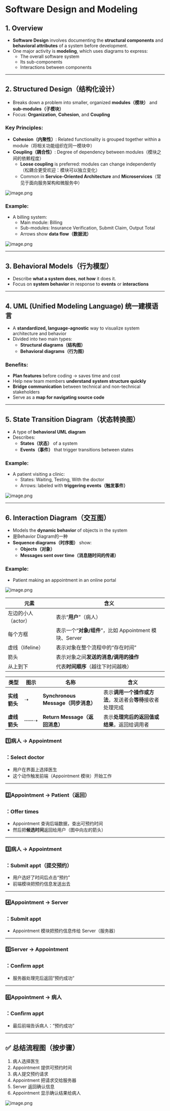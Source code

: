 # Software Design and Modeling

## **1. Overview**

- **Software Design** involves documenting the **structural components** and **behavioral attributes** of a system before development.
- One major activity is **modeling**, which uses diagrams to express:
    - The overall software system
    - Its sub-components
    - Interactions between components

---

## **2. Structured Design（结构化设计）**

- Breaks down a problem into smaller, organized **modules（模块）** and **sub-modules（子模块）**
- Focus: **Organization**, **Cohesion**, and **Coupling**

### **Key Principles:**

- **Cohesion（内聚性）**: Related functionality is grouped together within a module（将相关功能组织在同一模块中）
- **Coupling（耦合性）**: Degree of dependency between modules（模块之间的依赖程度）
    - **Loose coupling** is preferred: modules can change independently（松耦合更受欢迎：模块可以独立变化）
    - Common in **Service-Oriented Architecture** and **Microservices**（常见于面向服务架构和微服务中）

![image.png](gerry-cs-journal/industry-notes/Software%20Architecture/src/Software%20Design%20and%20Modeling/image.png)

### **Example:**

- A billing system:
    - Main module: Billing
    - Sub-modules: Insurance Verification, Submit Claim, Output Total
    - Arrows show **data flow（数据流）**

![image.png](gerry-cs-journal/industry-notes/Software%20Architecture/src/Software%20Design%20and%20Modeling/image%201.png)

---

## **3. Behavioral Models（行为模型）**

- Describe **what a system does**, **not how** it does it.
- Focus on **system behavior** in response to **events** or **interactions**

---

## **4. UML (Unified Modeling Language) 统一建模语言**

- A **standardized, language-agnostic** way to visualize system architecture and behavior
- Divided into two main types:
    - **Structural diagrams（结构图）**
    - **Behavioral diagrams（行为图）**

### **Benefits:**

- **Plan features** before coding → saves time and cost
- Help new team members **understand system structure quickly**
- **Bridge communication** between technical and non-technical stakeholders
- Serve as a **map for navigating source code**

---

## **5. State Transition Diagram（状态转换图）**

- A type of **behavioral UML diagram**
- Describes:
    - **States（状态）** of a system
    - **Events（事件）** that trigger transitions between states

### **Example:**

- A patient visiting a clinic:
    - States: Waiting, Testing, With the doctor
    - Arrows: labeled with **triggering events（触发事件）**

![image.png](gerry-cs-journal/industry-notes/Software%20Architecture/src/Software%20Design%20and%20Modeling/image%202.png)

---

## **6. Interaction Diagram（交互图）**

- Models the **dynamic behavior** of objects in the system
- 是Behavior Diagram的一种
- **Sequence diagrams（时序图）** show:
    - **Objects（对象）**
    - **Messages sent over time（消息随时间的传递）**

### **Example:**

- Patient making an appointment in an online portal

![image.png](gerry-cs-journal/industry-notes/Software%20Architecture/src/Software%20Design%20and%20Modeling/image%203.png)

| **元素** | **含义** |
| --- | --- |
| 左边的小人（actor） | 表示“**用户**”（病人） |
| 每个方框 | 表示一个“**对象/组件**”，比如 Appointment 模块、Server |
| 虚线（lifeline） | 表示对象在整个流程中的“存在时间” |
| 箭头 | 表示对象之间**发送的消息/调用的操作** |
| 从上到下 | 代表**时间顺序**（越往下时间越晚） |

| **类型** | **图示** | **名称** | **含义** |
| --- | --- | --- | --- |
| **实线箭头** | ➝ | **Synchronous Message（同步消息）** | 表示**调用一个操作或方法**，发送者会**等待**接收者处理完成 |
| **虚线箭头** | ╌╌╌➝ | **Return Message（返回消息）** | 表示**处理完后的返回值或结果**，返回给调用者 |

### **1️⃣病人 → Appointment**

### **：Select doctor**

- 用户在界面上选择医生
- 这个动作触发前端（Appointment 模块）开始工作

---

### **2️⃣Appointment → Patient（返回）**

### **：Offer times**

- Appointment 查询后端数据，查出可预约时间
- 然后把**候选时间**返回给用户（图中向左的箭头）

---

### **3️⃣病人 → Appointment**

### **：Submit appt（提交预约）**

- 用户选好了时间后点击“预约”
- 前端模块把预约信息发送出去

---

### **4️⃣Appointment → Server**

### **：Submit appt**

- Appointment 模块把预约信息传给 Server（服务器）

---

### **5️⃣Server → Appointment**

### **：Confirm appt**

- 服务器处理完后返回“预约成功”

---

### **6️⃣Appointment → 病人**

### **：Confirm appt**

- 最后前端告诉病人：“预约成功”

---

## **✅ 总结流程图（按步骤）**

1. 病人选择医生
2. Appointment 提供可预约时间
3. 病人提交预约请求
4. Appointment 把请求交给服务器
5. Server 返回确认信息
6. Appointment 显示确认结果给病人

![image.png](gerry-cs-journal/industry-notes/Software%20Architecture/src/Software%20Design%20and%20Modeling/image%204.png)